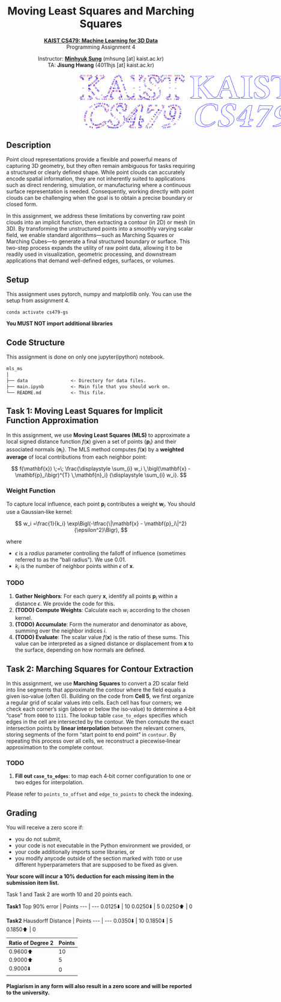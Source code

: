 <div align=center>
  <h1>
    Moving Least Squares and Marching Squares
  </h1>
  <p>
    <a href=https://mhsung.github.io/kaist-cs479-spring-2025/ target="_blank"><b>KAIST CS479: Machine Learning for 3D Data</b></a><br>
    Programming Assignment 4
  </p>
</div>

<div align=center>
  <p>
    Instructor: <a href=https://mhsung.github.io target="_blank"><b>Minhyuk Sung</b></a> (mhsung [at] kaist.ac.kr)<br>
    TA: <b>Jisung Hwang</b></a>  (4011hjs [at] kaist.ac.kr)
  </p>
</div>

<div style="display: flex; justify-content: center; align-items: center; width: 100vw;">
  <img src="./asset/teaser.png" style="width: 60vw; height: auto;"/>
</div>


## Description
Point cloud representations provide a flexible and powerful means of capturing 3D geometry, but they often remain ambiguous for tasks requiring a structured or clearly defined shape. While point clouds can accurately encode spatial information, they are not inherently suited to applications such as direct rendering, simulation, or manufacturing where a continuous surface representation is needed. Consequently, working directly with point clouds can be challenging when the goal is to obtain a precise boundary or closed form.

In this assignment, we address these limitations by converting raw point clouds into an implicit function, then extracting a contour (in 2D) or mesh (in 3D). By transforming the unstructured points into a smoothly varying scalar field, we enable standard algorithms—such as Marching Squares or Marching Cubes—to generate a final structured boundary or surface. This two-step process expands the utility of raw point data, allowing it to be readily used in visualization, geometric processing, and downstream applications that demand well-defined edges, surfaces, or volumes.


## Setup

This assignment uses pytorch, numpy and matplotlib only. You can use the setup from assignment 4.
```
conda activate cs479-gs
```

**You MUST NOT import additional libraries**

## Code Structure
This assignment is done on only one jupyter(ipython) notebook.
```
mls_ms
│
├── data                <- Directory for data files.
├── main.ipynb          <- Main file that you should work on.
└── README.md           <- This file.
```

## Task 1: Moving Least Squares for Implicit Function Approximation

In this assignment, we use **Moving Least Squares (MLS)** to approximate a local signed distance function $f(\mathbf{x})$ given a set of points $\{\mathbf{p}_i\}$ and their associated normals $\{\mathbf{n}_i\}$. The MLS method computes $f(\mathbf{x})$ by a **weighted average** of local contributions from each neighbor point:

$$
f(\mathbf{x}) 
\;=\;
\frac{\displaystyle \sum_{i} w_i \,\bigl(\mathbf{x} - \mathbf{p}_i\bigr)^{T} \,\mathbf{n}_i}
     {\displaystyle \sum_{i} w_i}.
$$


### Weight Function

To capture local influence, each point $\mathbf{p}_i$ contributes a weight $\mathbf{w}_i$. You should use a Gaussian‐like kernel:

$$
w_i =\frac{1}{k_i} \exp\Bigl(-\tfrac{\|\mathbf{x} - \mathbf{p}_i\|^2}{\epsilon^2}\Bigr),
$$

where

- $\epsilon$ is a *radius* parameter controlling the falloff of influence (sometimes referred to as the “ball radius”). We use 0.01.
- $k_i$ is the number of neighbor points within $\epsilon$ of $\mathbf{x}$.


### TODO

1. **Gather Neighbors**: For each query $\mathbf{x}$, identify all points $\mathbf{p}_i$ within a distance $\epsilon$. We provide the code for this.
2. **(TODO) Compute Weights**: Calculate each $w_i$ according to the chosen kernel. 
3. **(TODO) Accumulate**: Form the numerator and denominator as above, summing over the neighbor indices $i$.  
4. **(TODO) Evaluate**: The scalar value $f(\mathbf{x})$ is the ratio of these sums. This value can be interpreted as a signed distance or displacement from $\mathbf{x}$ to the surface, depending on how normals are defined.


## Task 2: Marching Squares for Contour Extraction

In this assignment, we use **Marching Squares** to convert a 2D scalar field into line segments that approximate the contour where the field equals a given iso‐value (often 0). Building on the code from **Cell 5**, we first organize a regular grid of scalar values into cells. Each cell has four corners; we check each corner’s sign (above or below the iso‐value) to determine a 4‐bit “case” from `0000` to `1111`. The lookup table `case_to_edges` specifies which edges in the cell are intersected by the contour. We then compute the exact intersection points by **linear interpolation** between the relevant corners, storing segments of the form “start point to end point” in `contour`. By repeating this process over all cells, we reconstruct a piecewise‐linear approximation to the complete contour.

### TODO
1. **Fill out `case_to_edges`**: to map each 4‐bit corner configuration to one or two edges for interpolation.

Please refer to `points_to_offset` and `edge_to_points` to check the indexing.

## Grading
You will receive a zero score if:
* you do not submit,
* your code is not executable in the Python environment we provided, or
* your code additionally imports some libraries, or
* you modify anycode outside of the section marked with `TODO` or use different hyperparameters that are supposed to be fixed as given.

**Your score will incur a 10% deduction for each missing item in the submission item list.**

Task 1 and Task 2 are worth 10 and 20 points each.

**Task1**
Top 90% error | Points
--- | ---
0.0125⬇️ | 10
0.0250⬇️ | 5
0.0250⬆️ | 0

**Task2**
Hausdorff Distance | Points
--- | ---
0.0350⬇️ | 10
0.1850⬇️ | 5
0.1850⬆️ | 0

Ratio of Degree 2 | Points
--- | ---
0.9600⬆️ | 10
0.9000⬆️ | 5
0.9000⬇️ | 0


#### Plagiarism in any form will also result in a zero score and will be reported to the university.


